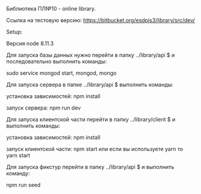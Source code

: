 Библиотека ПЛ№10 - online library.

Ссылка на тестовую версию:  https://bitbucket.org/esdpjs3/library/src/dev/

Setup:

Версия node 8.11.3

Для запуска базы данных нужно перейти в папку ../library/api $
и последовательно выполнить команды:

sudo service mongod start,
mongod,
mongo

Для запуска сервера в папке ../library/api $
выполнить команды:

установка зависимостей:   npm install

запуск сервера:   npm run dev

Для запуска клиентской части перейти в папку ../library/client $
и выполнить команды:

установка зависимостей:   npm install

запуск клиентской части:   npm start или если вы используете yarn то yarn start

Для запуска фикстур перейти в папку ../library/api $
и выполнить команду:

npm run seed
